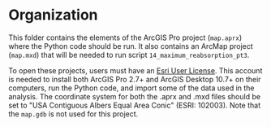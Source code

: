 # Organization
This folder contains the elements of the ArcGIS Pro project (`map.aprx`) where the Python code should be run. It also contains an ArcMap project (`map.mxd`) that will be needed to run script `14_maximum_reabsorption_pt3`. 

To open these projects, users must have an [Esri User License](https://pro.arcgis.com/en/pro-app/latest/get-started/start-arcgis-pro-with-a-named-user-license.htm). This account is needed to install both ArcGIS Pro 2.7+ and ArcGIS Desktop 10.7+ on their computers, run the Python code, and import some of the data used in the analysis. The coordinate system for both the .aprx and .mxd files should be set to "USA Contiguous Albers Equal Area Conic" (ESRI: 102003). Note that the `map.gdb` is not used for this project.
